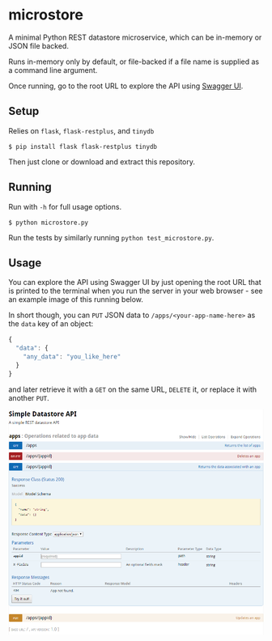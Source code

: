 # microstore

A minimal Python REST datastore microservice, which can be in-memory or JSON file backed.

Runs in-memory only by default, or file-backed if a file name is supplied as a command line argument.

Once running, go to the root URL to explore the API using [Swagger UI](http://swagger.io/swagger-ui/).

## Setup

Relies on `flask`, `flask-restplus`, and `tinydb`

```shell
$ pip install flask flask-restplus tinydb
```

Then just clone or download and extract this repository.

## Running

Run with `-h` for full usage options.

```shell
$ python microstore.py
```

Run the tests by similarly running `python test_microstore.py`.

## Usage

You can explore the API using Swagger UI by just opening the root URL that is printed to the terminal when you run the server in your web browser - see an example image of this running below.

In short though, you can `PUT` JSON data to `/apps/<your-app-name-here>` as the `data` key of an object:

```javascript
{
  "data": {
    "any_data": "you_like_here"
  }
}
```

and later retrieve it with a `GET` on the same URL, `DELETE` it, or replace it with another `PUT`.

![Swagger UI example](images/swaggerui.png "Swagger UI example")

